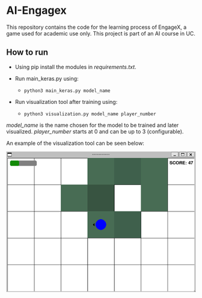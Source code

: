 # AI-Engagex 

This repository contains the code for the learning process of EngageX, a game used for academic use only.
This project is part of an AI course in UC.


## How to run

- Using pip install the modules in *requirements.txt*.
- Run main_keras.py using:
  - `python3 main_keras.py model_name`

- Run visualization tool after training using:
  - `python3 visualization.py model_name player_number`
  
*model_name* is the name chosen for the model to be trained and later visualized.
*player_number* starts at 0 and can be up to 3 (configurable).

An example of the visualization tool can be seen below:

![](https://github.com/AndreFigo/AI-Engagex/blob/main/vis_example.gif)




